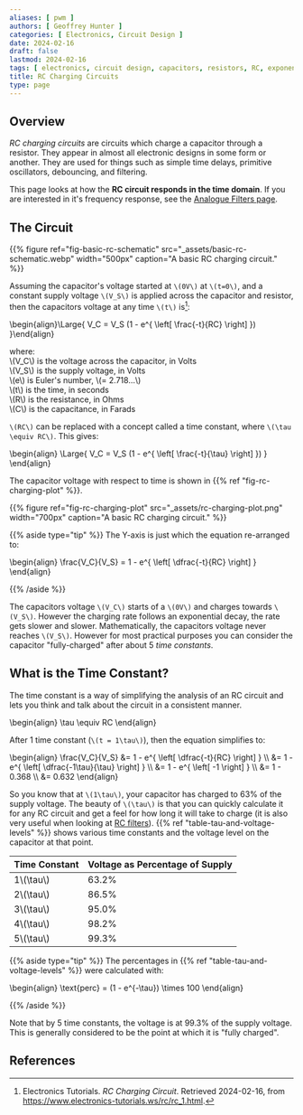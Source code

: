 ```yaml
---
aliases: [ pwm ]
authors: [ Geoffrey Hunter ]
categories: [ Electronics, Circuit Design ]
date: 2024-02-16
draft: false
lastmod: 2024-02-16
tags: [ electronics, circuit design, capacitors, resistors, RC, exponential, charging ]
title: RC Charging Circuits
type: page
---
```


## Overview

_RC charging circuits_ are circuits which charge a capacitor through a resistor. They appear in almost all electronic designs in some form or another. They are used for things such as simple time delays, primitive oscillators, debouncing, and filtering.

This page looks at how the **RC circuit responds in the time domain**. If you are interested in it's frequency response, see the [Analogue Filters page](/electronics/circuit-design/analogue-filters/).

## The Circuit

{{% figure ref="fig-basic-rc-schematic" src="_assets/basic-rc-schematic.webp" width="500px" caption="A basic RC charging circuit." %}}

Assuming the capacitor's voltage started at `\(0V\)` at `\(t=0\)`, and a constant supply voltage `\(V_S\)` is applied across the capacitor and resistor, then the capacitors voltage at any time `\(t\)` is[^electronics-tutorials-ws-rc-charging-circuit]:

<p>\begin{align}\Large{
V_C = V_S (1 - e^{ \left[ \frac{-t}{RC} \right] })
}\end{align}</p>

<p class="centered">
where:</br>
\(V_C\) is the voltage across the capacitor, in Volts</br>
\(V_S\) is the supply voltage, in Volts</br>
\(e\) is Euler's number, \(= 2.718...\)</br>
\(t\) is the time, in seconds</br>
\(R\) is the resistance, in Ohms</br>
\(C\) is the capacitance, in Farads</br>
</p>

`\(RC\)` can be replaced with a concept called a time constant, where `\(\tau \equiv RC\)`. This gives:

<p>\begin{align}
\Large{
  V_C = V_S (1 - e^{ \left[ \frac{-t}{\tau} \right] })
}
\end{align}</p>

The capacitor voltage with respect to time is shown in {{% ref "fig-rc-charging-plot" %}}. 

{{% figure ref="fig-rc-charging-plot" src="_assets/rc-charging-plot.png" width="700px" caption="A basic RC charging circuit." %}}

{{% aside type="tip" %}}
The Y-axis is just which the equation re-arranged to:

<p>\begin{align}
\frac{V_C}{V_S} = 1 - e^{ \left[ \dfrac{-t}{RC} \right] }
\end{align}</p>

{{% /aside %}}

The capacitors voltage `\(V_C\)` starts of a `\(0V\)` and charges towards `\(V_S\)`. However the charging rate follows an exponential decay, the rate gets slower and slower. Mathematically, the capacitors voltage never reaches `\(V_S\)`. However for most practical purposes you can consider the capacitor "fully-charged" after about 5 _time constants_.

## What is the Time Constant?

The time constant is a way of simplifying the analysis of an RC circuit and lets you think and talk about the circuit in a consistent manner.

<p>\begin{align}
\tau \equiv RC
\end{align}</p>

After 1 time constant (`\(t = 1\tau\)`), then the equation simplifies to:

<p>\begin{align}
\frac{V_C}{V_S} &= 1 - e^{ \left[ \dfrac{-t}{RC} \right] } \\
                &= 1 - e^{ \left[ \dfrac{-1\tau}{\tau} \right] } \\
                &= 1 - e^{ \left[ -1 \right] } \\
                &= 1 - 0.368 \\
                &= 0.632
\end{align}</p>

So you know that at `\(1\tau\)`, your capacitor has charged to 63% of the supply voltage. The beauty of `\(\tau\)` is that you can quickly calculate it for any RC circuit and get a feel for how long it will take to charge (it is also very useful when looking at [RC filters](/electronics/circuit-design/analogue-filters/)). {{% ref "table-tau-and-voltage-levels" %}} shows various time constants and the voltage level on the capacitor at that point.

<table ref="table-tau-and-voltage-levels">
  <thead>
    <tr><th>Time Constant</th>    <th>Voltage as Percentage of Supply</th></tr>
  </thead>
  <tbody>
    <tr><td>1\(\tau\)</td>        <td>63.2%</td></tr>
    <tr><td>2\(\tau\)</td>        <td>86.5%</td></tr>
    <tr><td>3\(\tau\)</td>        <td>95.0%</td></tr>
    <tr><td>4\(\tau\)</td>        <td>98.2%</td></tr>
    <tr><td>5\(\tau\)</td>        <td>99.3%</td></tr>
  </tbody>
</table>

{{% aside type="tip" %}}
The percentages in {{% ref "table-tau-and-voltage-levels" %}} were calculated with:
<p>\begin{align}
\text{perc} = (1 - e^{-\tau}) \times 100
\end{align}</p>
{{% /aside %}}

Note that by 5 time constants, the voltage is at 99.3% of the supply voltage. This is generally considered to be the point at which it is "fully charged".

## References

[^electronics-tutorials-ws-rc-charging-circuit]: Electronics Tutorials. _RC Charging Circuit_. Retrieved 2024-02-16, from https://www.electronics-tutorials.ws/rc/rc_1.html.
